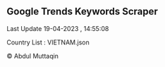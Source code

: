 

## Google Trends Keywords Scraper 
 
Last Update 19-04-2023 , 14:55:08

Country List :
VIETNAM.json



© Abdul Muttaqin 
